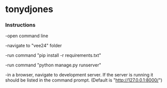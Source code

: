 # tonydjones

### Instructions

-open command line

-navigate to "vee24" folder

-run command "pip install -r requirements.txt"

-run command "python manage.py runserver"

-in a browser, navigate to development server. If the server is running it should be listed in the command prompt. (Default is "http://127.0.0.1:8000/")
